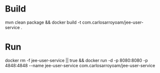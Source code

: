 # Build
mvn clean package && docker build -t com.carlosarroyoam/jee-user-service .

# Run
docker rm -f jee-user-service || true && docker run -d -p 8080:8080 -p 4848:4848 --name jee-user-service com.carlosarroyoam/jee-user-service

